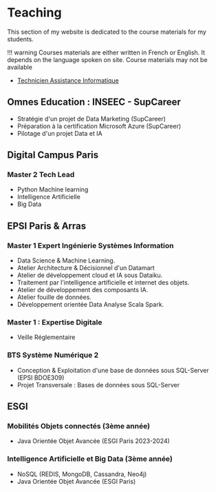 
<link rel="stylesheet" href="../../stylesheets/toc-tables.css">

# Teaching

This section of my website is dedicated to the course materials for my students.

!!! warning
    Courses materials are either written in French or English. It depends on the language spoken on site.
    Course materials may not be available

*   [Technicien Assistance Informatique](TAI/index.md)

## Omnes Education : INSEEC - SupCareer
*   Stratégie d'un projet de Data Marketing (SupCareer)
*   Préparation à la certification Microsoft Azure (SupCareer)
*   Pilotage d'un projet Data et IA

## Digital Campus Paris

### Master 2 Tech Lead
* Python Machine learning
* Intelligence Artificielle
* Big Data

## EPSI Paris & Arras

### Master 1 Expert Ingénierie Systèmes Information
*   Data Science & Machine Learning.
*   Atelier Architecture & Décisionnel d'un Datamart
*   Atelier de développement cloud et IA sous Dataiku.
*   Traitement par l'intelligence artificielle et internet des objets.
*   Atelier de développement des composants IA.
*   Atelier fouille de données.
*   Développement orientée Data Analyse Scala Spark.

### Master 1 : Expertise Digitale
*   Veille Réglementaire


### BTS Système Numérique 2
*   Conception & Exploitation d'une base de données sous SQL-Server (EPSI BDOE309)
*   Projet Transversale : Bases de données sous SQL-Server


## ESGI

### Mobilités Objets connectés (3ème année)

*   Java Orientée Objet Avancée (ESGI Paris 2023-2024)

### Intelligence Artificielle et Big Data (3ème année)
*   NoSQL (REDIS, MongoDB, Cassandra, Neo4j)
*   Java Orientée Objet Avancée (ESGI Paris)
